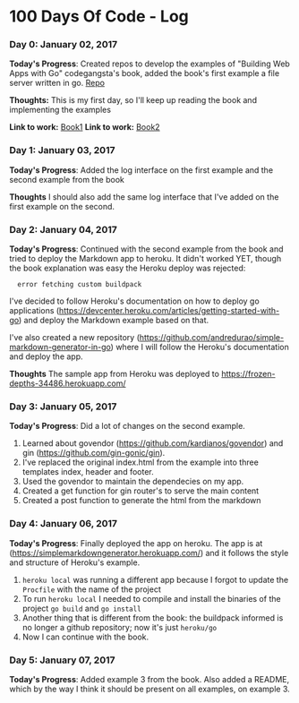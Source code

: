 # 100 Days Of Code - Log

### Day 0: January 02, 2017

**Today's Progress**: Created repos to develop the examples of "Building Web Apps with Go" codegangsta's book, added the book's first example a file server written in go. [Repo](https://github.com/andredurao/building-web-apps-with-go.git)

**Thoughts:** This is my first day, so I'll keep up reading the book and implementing the examples

**Link to work:** [Book1](https://www.gitbook.com/book/astaxie/build-web-application-with-golang/details)
**Link to work:** [Book2](https://www.gitbook.com/book/codegangsta/building-web-apps-with-go/details)


### Day 1: January 03, 2017

**Today's Progress**: Added the log interface on the first example and the second example from the book

**Thoughts** I should also add the same log interface that I've added on the first example on the second.


### Day 2: January 04, 2017

**Today's Progress**: Continued with the second example from the book and tried to deploy the Markdown app to heroku.
It didn't worked YET, though the book explanation was easy the Heroku deploy was rejected:

```
  error fetching custom buildpack
```

I've decided to follow Heroku's documentation on how to deploy go applications (https://devcenter.heroku.com/articles/getting-started-with-go) and deploy the Markdown example based on that.

I've also created a new repository (https://github.com/andredurao/simple-markdown-generator-in-go) where I will follow the Heroku's documentation and deploy the app.

**Thoughts** The sample app from Heroku was deployed to https://frozen-depths-34486.herokuapp.com/

### Day 3: January 05, 2017

**Today's Progress**: Did a lot of changes on the second example.
1. Learned about govendor (https://github.com/kardianos/govendor) and gin (https://github.com/gin-gonic/gin).
2. I've replaced the original index.html from the example into three templates index, header and footer.
3. Used the govendor to maintain the dependecies on my app.
4. Created a get function for gin router's to serve the main content
5. Created a post function to generate the html from the markdown

### Day 4: January 06, 2017

**Today's Progress**: Finally deployed the app on heroku.
The app is at (https://simplemarkdowngenerator.herokuapp.com/) and it follows the style and structure of Heroku's example.
1. `heroku local` was running a different app because I forgot to update the `Procfile` with the name of the project
2. To run `heroku local` I needed to compile and install the binaries of the project `go build` and `go install`
3. Another thing that is different from the book: the buildpack informed is no longer a github repository; now it's just `heroku/go`
4. Now I can continue with the book.

### Day 5: January 07, 2017

**Today's Progress**: Added example 3 from the book.
Also added a README, which by the way I think it should be present on all examples, on example 3.
